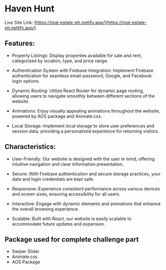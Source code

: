 # Haven Hunt

Live Site Link: [https://real-estate-ph.netlify.app/](https://real-estate-ph.netlify.app/)

## Features:

- Property Listings: Display properties available for sale and rent, categorized by location, type, and price range.

- Authentication System with Firebase Integration: Implement Firebase authentication for seamless email-password, Google, and Facebook login options.

- Dynamic Routing: Utilize React Router for dynamic page routing, allowing users to navigate smoothly between different sections of the website.

- Animations: Enjoy visually appealing animations throughout the website, powered by AOS package and Animate.css.

- Local Storage: Implement local storage to store user preferences and session data, providing a personalized experience for returning visitors.

## Characteristics:

- User-Friendly: Our website is designed with the user in mind, offering intuitive navigation and clear information presentation.

- Secure: With Firebase authentication and secure storage practices, your data and login credentials are kept safe.

- Responsive: Experience consistent performance across various devices and screen sizes, ensuring accessibility for all users.

- Interactive: Engage with dynamic elements and animations that enhance the overall browsing experience.
- Scalable: Built with React, our website is easily scalable to accommodate future updates and expansion.

## Package used for complete challenge part

- Swiper Slider
- Animate.css
- AOS Package

